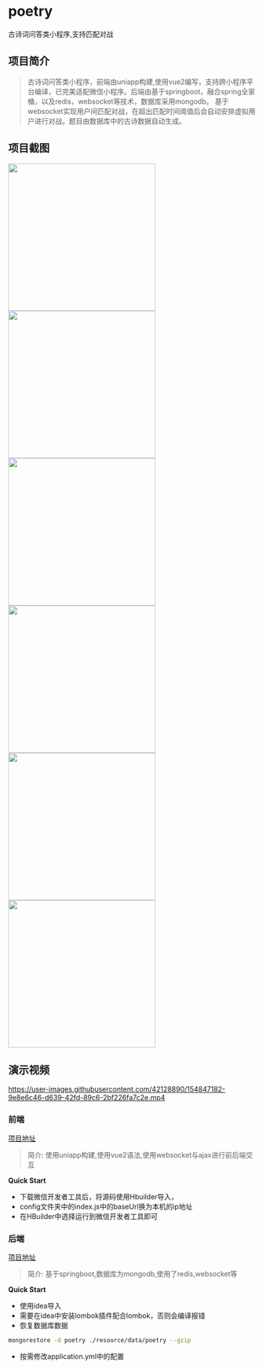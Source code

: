 # poetry
古诗词问答类小程序,支持匹配对战

## 项目简介
> 古诗词问答类小程序，前端由uniapp构建,使用vue2编写，支持跨小程序平台编译，已完美适配微信小程序。后端由基于springboot，融合spring全家桶，以及redis，websocket等技术，数据库采用mongodb。
> 基于websocket实现用户间匹配对战，在超出匹配时间阈值后会自动安排虚拟用户进行对战。题目由数据库中的古诗数据自动生成。
## 项目截图
<div>
<img src="./resource/img/index.png" width="300px">
<img src="./resource/img/poetryList.png" width="300px">
<img src="./resource/img/poetryDetail.png" width="300px">
<img src="./resource/img/multiplayerGames.png" width="300px">
<img src="./resource/img/singleGame.png" width="300px">
<img src="./resource/img/top.png" width="300px">
</div>

## 演示视频

https://user-images.githubusercontent.com/42128890/154847182-9e8e6c46-d639-42fd-89c6-2bf226fa7c2e.mp4




### 前端
[项目地址](https://github.com/prodigy99/poetry-client)
> 简介:
> 使用uniapp构建,使用vue2语法,使用websocket与ajax进行前后端交互

**Quick Start**
* 下载微信开发者工具后，将源码使用Hbuilder导入，
* config文件夹中的index.js中的baseUrl换为本机的ip地址
* 在HBuilder中选择运行到微信开发者工具即可
### 后端
[项目地址](https://github.com/prodigy99/poetry-server)

> 简介:
> 基于springboot,数据库为mongodb,使用了redis,websocket等

**Quick Start**
* 使用idea导入
* 需要在idea中安装lombok插件配合lombok，否则会编译报错
* 恢复数据库数据
``` bash
mongorestore -d poetry ./resource/data/poetry --gzip
```
* 按需修改application.yml中的配置
